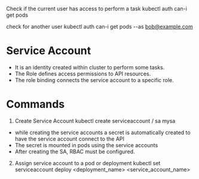 Check if the current user has access to perform a task
kubectl auth can-i get pods

check for another user
kubectl auth can-i get pods --as bob@example.com


# Service Account
- It is an identity created within cluster to perform some tasks.
- The Role defines access permissions to API resources.
- The role binding connects the service account to a specific role.

# Commands
1) Create  Service Account
kubectl create serviceaccount / sa mysa
- while creating the service accounts a secret is automatically created to have the service account connect to the API
- The secret is mounted in pods using the service accounts
- After creating the SA, RBAC must be configured.
2) Assign service account to a pod or deployment
kubectl set serviceaccount deploy <deployment_name> <service_account_name>